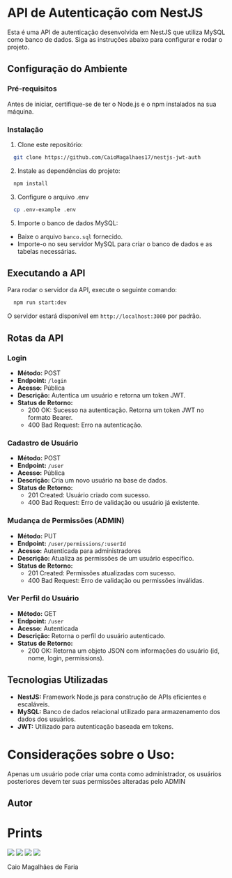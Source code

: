 # API de Autenticação com NestJS

Esta é uma API de autenticação desenvolvida em NestJS que utiliza MySQL como banco de dados. Siga as instruções abaixo para configurar e rodar o projeto.

## Configuração do Ambiente

### Pré-requisitos

Antes de iniciar, certifique-se de ter o Node.js e o npm instalados na sua máquina.

### Instalação

1. Clone este repositório:

```bash
  git clone https://github.com/CaioMagalhaes17/nestjs-jwt-auth
```


2. Instale as dependências do projeto:

```bash
  npm install
```

3. Configure o arquivo .env

```bash
  cp .env-example .env
```

5. Importe o banco de dados MySQL:

- Baixe o arquivo `banco.sql` fornecido.
- Importe-o no seu servidor MySQL para criar o banco de dados e as tabelas necessárias.

## Executando a API

Para rodar o servidor da API, execute o seguinte comando:

```bash
  npm run start:dev
```


O servidor estará disponível em `http://localhost:3000` por padrão.

## Rotas da API

### Login

- **Método:** POST
- **Endpoint:** `/login`
- **Acesso:** Pública
- **Descrição:** Autentica um usuário e retorna um token JWT.
- **Status de Retorno:**
  - 200 OK: Sucesso na autenticação. Retorna um token JWT no formato Bearer.
  - 400 Bad Request: Erro na autenticação.

### Cadastro de Usuário

- **Método:** POST
- **Endpoint:** `/user`
- **Acesso:** Pública
- **Descrição:** Cria um novo usuário na base de dados.
- **Status de Retorno:**
  - 201 Created: Usuário criado com sucesso.
  - 400 Bad Request: Erro de validação ou usuário já existente.

### Mudança de Permissões (ADMIN)

- **Método:** PUT
- **Endpoint:** `/user/permissions/:userId`
- **Acesso:** Autenticada para administradores
- **Descrição:** Atualiza as permissões de um usuário específico.
- **Status de Retorno:**
  - 201 Created: Permissões atualizadas com sucesso.
  - 400 Bad Request: Erro de validação ou permissões inválidas.

### Ver Perfil do Usuário

- **Método:** GET
- **Endpoint:** `/user`
- **Acesso:** Autenticada
- **Descrição:** Retorna o perfil do usuário autenticado.
- **Status de Retorno:**
  - 200 OK: Retorna um objeto JSON com informações do usuário (id, nome, login, permissions).

## Tecnologias Utilizadas

- **NestJS:** Framework Node.js para construção de APIs eficientes e escaláveis.
- **MySQL:** Banco de dados relacional utilizado para armazenamento dos dados dos usuários.
- **JWT:** Utilizado para autenticação baseada em tokens.


# Considerações sobre o Uso:
  Apenas um usuário pode criar uma conta como administrador, os usuários posteriores devem ter suas permissões alteradas pelo ADMIN

## Autor

# Prints

<img src="https://github.com/CaioMagalhaes17/nestjs-jwt-auth/tree/master/blob/main/cadastro.png">
<img src="https://github.com/CaioMagalhaes17/nestjs-jwt-auth/tree/master/blob/main/login.png">
<img src="https://github.com/CaioMagalhaes17/nestjs-jwt-auth/tree/master/blob/main/permissions.png">
<img src="https://github.com/CaioMagalhaes17/nestjs-jwt-auth/tree/master/blob/main/perfil.png">


Caio Magalhães de Faria

